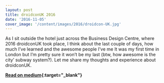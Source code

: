 ```yaml
---
layout: post
title: droidconUK 2016
date: '2016-11-05'
cover_image: '/content/images/2016/droidcon-UK.jpg'
---
```


As I sit outside the hotel just across the Business Design Centre, where 2016 droidconUK took place, I think about the last couple of days, how much I’ve learned and the awesome people I’ve me It was my first time in London but I’m pretty sure it won’t be my last (btw, how awesome is the city’ subway system?). Let me share my thoughts and experience about droidconUK.


**[Read on medium](http://bit.ly/droidconUk-2016){:target="_blank"}**
